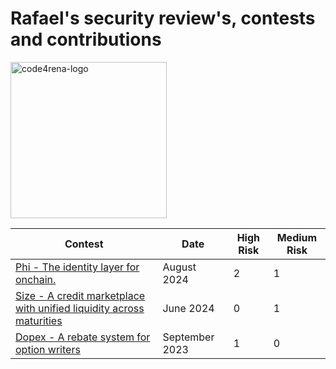 # Rafael's security review's, contests and contributions
<img src="https://github.com/user-attachments/assets/a05f6834-fa3f-42ae-81b4-9b4a4dc0af9c" alt="code4rena-logo" width="250"/>

| Contest | Date | High Risk | Medium Risk | 
|--|--|--|--|
| [Phi - The identity layer for onchain.](code4rena/2024-08-phi.md) | August 2024 | 2 | 1 |
| [Size - A credit marketplace with unified liquidity across maturities](code4rena/2024-06-size.md) | June 2024 | 0 | 1 |
| [Dopex - A rebate system for option writers](code4rena/2023-08-dopex.md) | September 2023 | 1 | 0 |
